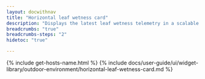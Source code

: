 ```yaml
---
layout: docwithnav
title: "Horizontal leaf wetness card"
description: "Displays the latest leaf wetness telemetry in a scalable horizontal layout."
breadcrumbs: "true"
breadcrumbs-steps: "2"
hidetoc: "true"

---
```

{% include get-hosts-name.html %}
{% include docs/user-guide/ui/widget-library/outdoor-environment/horizontal-leaf-wetness-card.md %}
